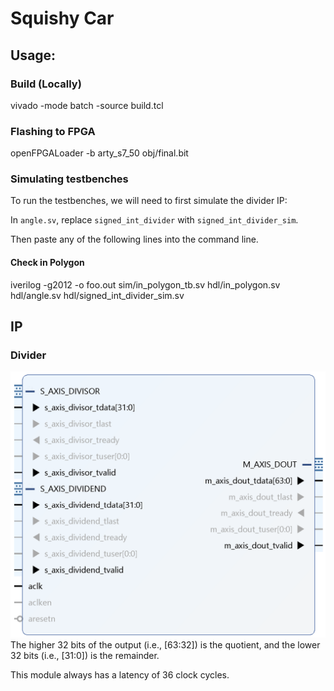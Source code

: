 # Squishy Car

## Usage:

### Build (Locally)

vivado -mode batch -source build.tcl

### Flashing to FPGA

openFPGALoader -b arty_s7_50 obj/final.bit

### Simulating testbenches

To run the testbenches, we will need to first simulate the divider IP:

In `angle.sv`, replace `signed_int_divider`  with `signed_int_divider_sim`.

Then paste any of the following lines into the command line.

#### Check in Polygon

iverilog -g2012 -o foo.out sim/in_polygon_tb.sv hdl/in_polygon.sv hdl/angle.sv hdl/signed_int_divider_sim.sv

## IP

### Divider

![Divider](signed_int_divider.png)
The higher 32 bits of the output (i.e., [63:32]) is the quotient, and the lower 32 bits (i.e., [31:0]) is the remainder.

This module always has a latency of 36 clock cycles.